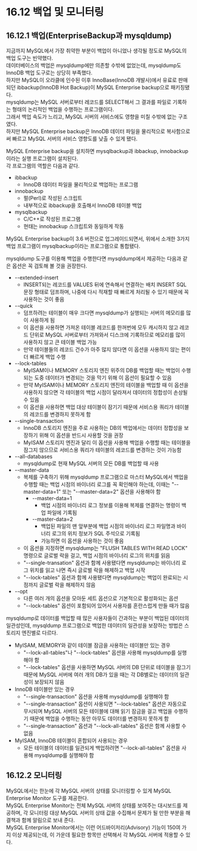 # 16.12 백업 및 모니터링

## 16.12.1 백업(EnterpriseBackup과 mysqldump)

지금까지 MySQL에서 가장 취약한 부분이 백업이 아니었나 생각될 정도로 MySQL의 백업 도구는 빈약했다.  
데이터베이스의 백업은 mysqldump에만 의존할 수밖에 없었는데, mysqldump도 InnoDB 백업 도구로는 상당히 부족했다.  
하지만 MySQL이 오라클에 인수된 이후 InnoBase(InnoDB 개발사)에서 유료로 판매되던 ibbackup(InnoDB Hot Backup)이 MySQL Enterprise backup으로 패키징됐다.  
mysqldump는 MySQL 서버로부터 레코드를 SELECT해서 그 결과를 파일로 기록하는 형태의 논리적인 백업을 수행하는 프로그램이다.  
그래서 백업 속도가 느리고, MySQL 서버의 서비스에도 영향을 미칠 수밖에 없는 구조였다.  
하지만 MySQL Enterprise backup은 InnoDB 데이터 파일을 물리적으로 복사함으로써 빠르고 MySQL 서버의 서비스 영향도를 낮출 수 있게 됐다.

MySQL Enterprise backup을 설치하면 mysqlbackup과 ibbackup, innobackup이라는 실행 프로그램이 설치된다.  
각 프로그램의 역할은 다음과 같다.

- ibbackup
  - InnoDB 데이터 파일을 물리적으로 백업하는 프로그램
- innobackup
  - 펄(Perl)로 작성된 스크립트
  - 내부적으로 ibbackup을 호출해서 InnoDB 테이블 백업
- mysqlbackup
  - C/C++로 작성된 프로그램
  - 현태는 innobackup 스크립트와 동일하게 작동

MySQL Enterprise backup이 3.6 버전으로 업그레이드되면서, 위에서 소개한 3가지 백업 프로그램이 mysqlbackup이라는 프로그램으로 통합됐다.

mysqldump 도구를 이용해 백업을 수행한다면 mysqldump에서 제공하는 다음과 같은 옵션은 꼭 검토해 볼 것을 권장한다.

- --extended-insert
  - INSERT되는 레코드를 VALUES 뒤에 연속해서 연결하는 배치 INSERT SQL 문장 형태로 덤프하며, 나중에 다시 적재할 때 빠르게 처리될 수 있기 때문에 꼭 사용하는 것이 좋음
- --quick
  - 덤프하려는 테이블이 매우 크다면 mysqldump가 실행되는 서버의 메모리를 많이 사용하게 됨
  - 이 옵션을 사용하면 가져온 테이블 레코드를 한꺼번에 모두 캐시하지 않고 레코드 단위로 MySQL 서버로부터 가져와서 디스크에 기록하므로 메모리를 많이 사용하지 않고 큰 테이블 백업 가능
  - 만약 테이블들의 레코드 건수가 아주 많지 않다면 이 옵션을 사용하지 않는 편이 더 빠르게 백업 수행
- --lock-tables
  - MyISAM이나 MEMORY 스토리지 엔진 위주의 DB를 백업할 때는 백업이 수행되는 도중 데이터가 변경되는 것을 막기 위해 이 옵션이 필요할 수 있음
  - 만약 MyISAM이나 MEMORY 스토리지 엔진의 테이블을 백업할 때 이 옵션을 사용하지 않으면 각 테이블의 백업 시점이 달라져서 데이터의 정합성이 손상될 수 있음
  - 이 옵션을 사용하면 백업 대상 테이블이 잠기기 때문에 서비스용 쿼리가 테이블의 레코드를 변경하지 못하게 함
- --single-transaction
  - InnoDB 스토리지 엔진을 주로 사용하는 DB의 백업에서는 데이터 정합성을 보장하기 위해 이 옵션을 반드시 사용할 것을 권장
  - MyISAM 스토리지 엔진과 달리 이 옵션을 사용해 백업을 수행할 때는 테이블을 잠그지 않으므로 서비스용 쿼리가 테이블의 레코드를 변경하는 것이 가능함
- --all-databases
  - mysqldump로 현재 MySQL 서버의 모든 DB를 백업할 때 사용
- --master-data
  - 복제를 구축하기 위해 mysqldump 프로그램으로 마스터 MySQL에서 백업을 수행할 때는 백업 시점의 바이너리 로그를 꼭 확인해야 하는데, 이때는 "--master-data=1" 또는 "--master-data=2" 옵션을 사용해야 함
    - --master-data=1
      - 백업 시점의 바이너리 로그 정보를 이용해 복제를 연결하는 명령이 백업 파일에 기록됨
    - --master-data=2
      - 백업된 파일의 맨 앞부분에 백업 시점의 바이너리 로그 파일명과 바이너리 로그의 위치 정보가 SQL 주석으로 기록됨
      - 가능하면 이 옵션을 사용하는 것이 좋음
  - 이 옵션을 지정하면 mysqldump는 "FLUSH TABLES WITH READ LOCK" 명령으로 글로벌 락을 걸고, 백업 시점의 바이너리 로그의 위치를 읽음
  - "--single-transation" 옵션과 함께 사용됐다면 mysqldump는 바이너리 로그 위치를 읽고 나면 즉시 글로벌 락을 해제하고 백업 시작
  - "--lock-tables" 옵션과 함께 사용됐다면 mysqldump는 백업이 완료되는 시점까지 글로벌 락을 해제하지 않음
- --opt
  - 다른 여러 개의 옵션을 모아둔 세트 옵션으로 기본적으로 활성화되는 옵션
  - "--lock-tables" 옵션이 포함되어 있어서 사용자를 혼란스럽게 만들 때가 많음

mysqldump로 데이터를 백업할 때 많은 사용자들이 간과하는 부분이 백업된 데이터의 일관성인데, mysqldump 프로그램으로 백업한 데이터의 일관성을 보장하는 방법은 스토리지 엔진별로 다르다.

- MyISAM, MEMORY와 같이 테이블 잠금을 사용하는 테이블만 있는 경우
  - "--lock-all-tables"나 "--lock-tables" 옵션을 사용해 mysqldump를 실행해야 함
  - "--lock-tables" 옵션을 사용하면 MySQL 서버의 DB 단위로 테이블을 잠그기 때문에 MySQL 서버에 여러 개의 DB가 있을 때는 각 DB별로는 데이터의 일관성이 보장되지 않음
- InnoDB 테이블만 있는 경우
  - "--single-transaction" 옵션을 사용해 mysqldump를 실행해야 함
  - "--single-transaction" 옵션이 사용되면 "--lock-tables" 옵션은 자동으로 무시되며 MySQL 서버의 모든 테이블에 대해 읽기 잠금을 걸고 백업을 수행하기 때문에 백업을 수행하는 동안 아무도 데이터를 변경하지 못하게 함
  - "--single-transaction" 옵션과 "--lock-all-tables" 옵션은 함께 사용할 수 없음
- MyISAM, InnoDB 테이블이 혼합되어 사용되는 경우
  - 모든 테이블의 데이터를 일관되게 백업하려면 "--lock-all-tables" 옵션을 사용해 mysqldump를 실행해야 함

## 16.12.2 모니터링

MySQL에서는 한눈에 각 MySQL 서버의 상태를 모니터링할 수 있게 MySQL Enterprise Monitor 도구를 제공한다.  
MySQL Enterprise Monitor는 전체 MySQL 서버의 상태를 보여주는 대시보드를 제공하며, 각 모니터링 대상 MySQL 서버의 상태 값을 수집해서 문제가 될 만한 부분을 해결책과 함께 알림으로 보내 준다.  
MySQL Enterprise Monitor에서는 이런 어드바이저리(Advisory) 기능이 150여 가지 이상 제공되는데, 이 가운데 필요한 항목만 선택해서 각 MySQL 서버에 적용할 수 있다.
